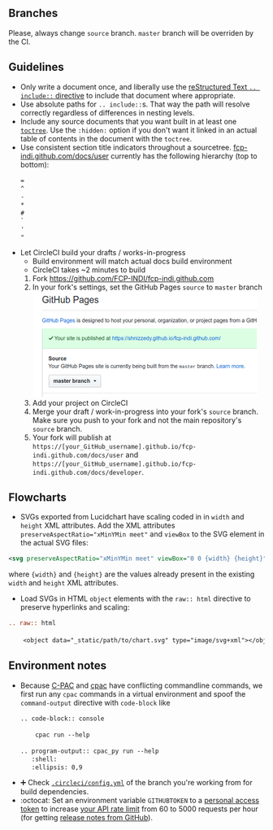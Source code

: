 ## Branches

Please, always change `source` branch. `master` branch will be overriden by the CI.

## Guidelines

- Only write a document once, and liberally use the [reStructured Text `.. include::` directive](https://docutils.sourceforge.io/docs/ref/rst/directives.html#include) to include that document where appropriate.
- Use absolute paths for `.. include::`s. That way the path will resolve correctly regardless of differences in nesting levels.
- Include any source documents that you want built in at least one [`toctree`](https://www.sphinx-doc.org/en/1.8/usage/restructuredtext/directives.html#directive-toctree). Use the `:hidden:` option if you don't want it linked in an actual table of contents in the document with the `toctree`.
- Use consistent section title indicators throughout a sourcetree. [fcp-indi.github.com/docs/user](https://fcp-indi.github.com/docs/user) currently has the following hierarchy (top to bottom):
  ```
  =
  ^
  -
  *
  #
  `
  '
  "
  ```
- Let CircleCI build your drafts / works-in-progress
    * Build environment will match actual docs build environment
    * CircleCI takes ~2 minutes to build
    1. Fork https://github.com/FCP-INDI/fcp-indi.github.com
    1. In your fork's settings, set the GitHub Pages `source` to `master` branch
        ![GitHub Pages settings example screenshot](./images/github-pages-settings-example.png)
    1. Add your project on CircleCI
    1. Merge your draft / work-in-progress into your fork's `source` branch. Make sure you push to your fork and not the main repository's `source` branch.
    1. Your fork will publish at `https://[your_GitHub_username].github.io/fcp-indi.github.com/docs/user` and `https://[your_GitHub_username].github.io/fcp-indi.github.com/docs/developer`.

## Flowcharts

- SVGs exported from Lucidchart have scaling coded in in `width` and `height` XML attributes. Add the XML attributes `preserveAspectRatio="xMinYMin meet"` and `viewBox` to the SVG element in the actual SVG files:

```xml
<svg preserveAspectRatio="xMinYMin meet" viewBox="0 0 {width} {height}"></svg>
```

where `{width}` and `{height}` are the values already present in the existing `width` and `height` XML attributes.
- Load SVGs in HTML `object` elements with the `raw:: html` directive to preserve hyperlinks and scaling:

```rst
.. raw:: html

    <object data="_static/path/to/chart.svg" type="image/svg+xml"></object>
```

## Environment notes
* Because [C-PAC](https://github.com/FCP-INDI/C-PAC.git) and [cpac](https://github.com/FCP-INDI/cpac.git) have conflicting commandline commands, we first run any `cpac` commands in a virtual environment and spoof the `command-output` directive with `code-block` like 
   ```RST
   .. code-block:: console

       cpac run --help
       
   .. program-output:: cpac_py run --help
      :shell:
      :ellipsis: 0,9
   ```
* :heavy_plus_sign: Check [`.circleci/config.yml`](https://github.com/FCP-INDI/fcp-indi.github.com/blob/source/.circleci/config.yml) of the branch you're working from for build dependencies.
* :octocat: Set an environment variable `GITHUBTOKEN` to a [personal access token](https://help.github.com/en/github/authenticating-to-github/creating-a-personal-access-token-for-the-command-line) to increase [your API rate limit](https://developer.github.com/v3/#rate-limiting) from 60 to 5000 requests per hour (for getting [release notes from GitHub](https://github.com/FCP-INDI/C-PAC/releases)).
